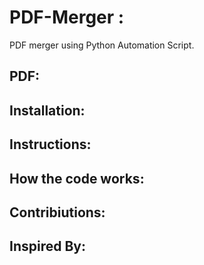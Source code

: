# PDF-Merger :
PDF merger using Python Automation Script.

## PDF:



## Installation:

## Instructions:

## How the code works:

## Contribiutions:

## Inspired By:
